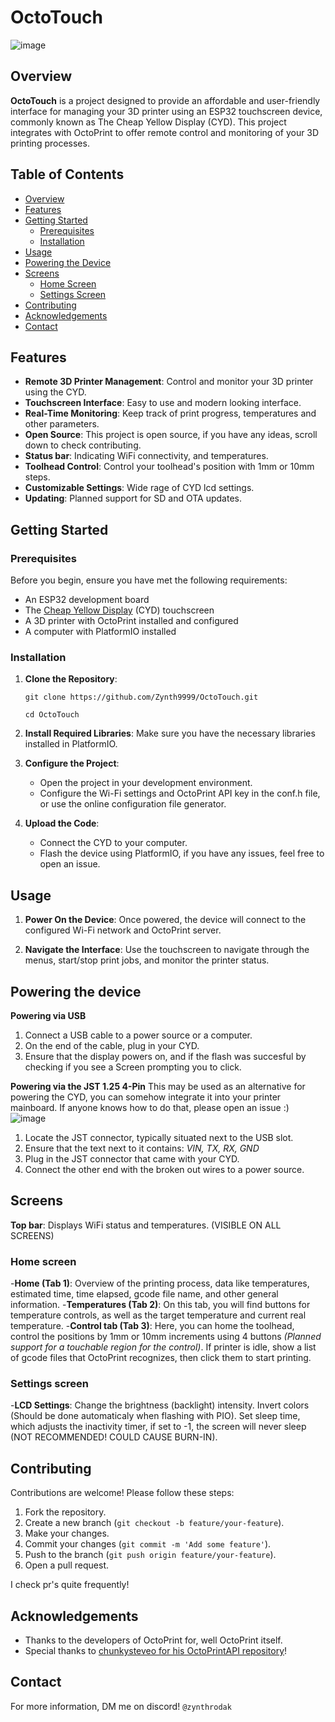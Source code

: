 
# OctoTouch

![image](https://github.com/Zynth9999/OctoTouch/assets/126088340/9bd7acc9-dca2-42fb-b155-b8a458af49a3)

## Overview

**OctoTouch** is a project designed to provide an affordable and user-friendly interface for managing your 3D printer using an ESP32 touchscreen device, commonly known as The Cheap Yellow Display (CYD). This project integrates with OctoPrint to offer remote control and monitoring of your 3D printing processes.

## Table of Contents
- [Overview](#overview)
- [Features](#features)
- [Getting Started](#getting-started)
  - [Prerequisites](#prerequisites)
  - [Installation](#installation)
- [Usage](#usage)
- [Powering the Device](#powering-the-device)
- [Screens](#screens)
  - [Home Screen](#home-screen)
  - [Settings Screen](#settings-screen)
- [Contributing](#contributing)
- [Acknowledgements](#acknowledgements)
- [Contact](#contact)
## Features

- **Remote 3D Printer Management**: Control and monitor your 3D printer using the CYD.
- **Touchscreen Interface**: Easy to use and modern looking interface.
- **Real-Time Monitoring**: Keep track of print progress, temperatures and other parameters.
- **Open Source**: This project is open source, if you have any ideas, scroll down to check contributing.
- **Status bar**: Indicating WiFi connectivity, and temperatures.
- **Toolhead Control**: Control your toolhead's position with 1mm or 10mm steps.
- **Customizable Settings**: Wide rage of CYD lcd settings.
- **Updating**: Planned support for SD and OTA updates.

## Getting Started

### Prerequisites

Before you begin, ensure you have met the following requirements:

- An ESP32 development board
- The [Cheap Yellow Display](https://github.com/witnessmenow/ESP32-Cheap-Yellow-Display) (CYD) touchscreen
- A 3D printer with OctoPrint installed and configured
- A computer with PlatformIO installed

### Installation

1. **Clone the Repository**:

   ```git clone https://github.com/Zynth9999/OctoTouch.git```
   
   ```cd OctoTouch```

2. **Install Required Libraries**:
   Make sure you have the necessary libraries installed in PlatformIO.

3. **Configure the Project**:
   - Open the project in your development environment.
   - Configure the Wi-Fi settings and OctoPrint API key in the conf.h file, or use the online configuration file generator.

4. **Upload the Code**:
   - Connect the CYD to your computer.
   - Flash the device using PlatformIO, if you have any issues, feel free to open an issue.

## Usage

1. **Power On the Device**:
   Once powered, the device will connect to the configured Wi-Fi network and OctoPrint server.

2. **Navigate the Interface**:
   Use the touchscreen to navigate through the menus, start/stop print jobs, and monitor the printer status.
## Powering the device
**Powering via USB**
1. Connect a USB cable to a power source or a computer.
2. On the end of the cable, plug in your CYD.
3. Ensure that the display powers on, and if the flash was succesful by checking if you see a Screen prompting you to click.

**Powering via the JST 1.25 4-Pin**
This may be used as an alternative for powering the CYD, you can somehow integrate it into your printer mainboard. If anyone knows how to do that, please open an issue :)
![image](https://raw.githubusercontent.com/Zynth9999/OctoTouch/main/power-pinout.png)
1. Locate the JST connector, typically situated next to the USB slot.
2. Ensure that the text next to it contains: *VIN, TX, RX, GND*
3. Plug in the JST connector that came with your CYD.
4. Connect the other end with the broken out wires to a power source.


## Screens
**Top bar**: Displays WiFi status and temperatures. (VISIBLE ON ALL SCREENS)
### Home screen
-**Home (Tab 1)**: Overview of the printing process, data like temperatures, estimated time, time elapsed, gcode file name, and other general information.
-**Temperatures (Tab 2)**: On this tab, you will find buttons for temperature controls, as well as the target temperature and current real temperature.
-**Control tab (Tab 3)**: Here, you can home the toolhead, control the positions by 1mm or 10mm increments using 4 buttons *(Planned support for a touchable region for the control)*. If printer is idle, show a list of gcode files that OctoPrint recognizes, then click them to start printing.

### Settings screen
-**LCD Settings**: Change the brightness (backlight) intensity. Invert colors (Should be done automaticaly when flashing with PIO). Set sleep time, which adjusts the inactivity timer, if set to -1, the screen will never sleep (NOT RECOMMENDED! COULD CAUSE BURN-IN).



## Contributing

Contributions are welcome! Please follow these steps:

1. Fork the repository.
2. Create a new branch (`git checkout -b feature/your-feature`).
3. Make your changes.
4. Commit your changes (`git commit -m 'Add some feature'`).
5. Push to the branch (`git push origin feature/your-feature`).
6. Open a pull request.

I check pr's quite frequently!
## Acknowledgements

- Thanks to the developers of OctoPrint for, well OctoPrint itself.
- Special thanks to [chunkysteveo for his OctoPrintAPI repository](https://github.com/chunkysteveo/OctoPrintAPI)!

## Contact

For more information, DM me on discord! ```@zynthrodak```
